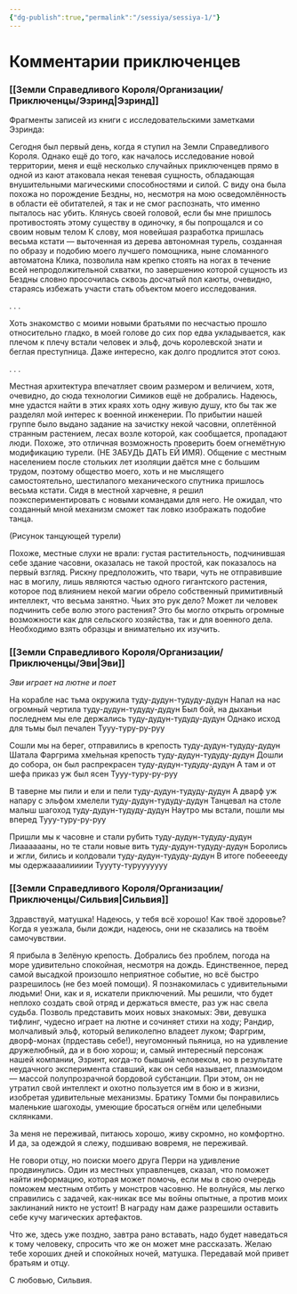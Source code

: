 ```yaml
---
{"dg-publish":true,"permalink":"/sessiya/sessiya-1/"}
---
```


# Комментарии приключенцев

### [[Земли Справедливого Короля/Организации/Приключенцы/Эзринд\|Эзринд]]
Фрагменты записей из книги с исследовательскими заметками Эзринда:

Сегодня был первый день, когда я ступил на Земли Справедливого Короля. Однако ещё до того, как началось исследование новой территории, меня и ещё несколько случайных приключенцев прямо в одной из кают атаковала некая теневая сущность, обладающая внушительными магическими способностями и силой. С виду она была похожа но порождение Бездны, но, несмотря на мою осведомлённость в области её обитателей, я так и не смог распознать, что именно пыталось нас убить. Клянусь своей головой, если бы мне пришлось противостоять этому существу в одиночку, я бы попрощался и со своим новым телом К слову, моя новейшая разработка пришлась весьма кстати — выточенная из дерева автономная турель, созданная по образу и подобию моего лучшего помощника, ныне сломанного автоматона Клика, позволила нам крепко стоять на ногах в течение всей непродолжительной схватки, по завершению которой сущность из Бездны словно просочилась сквозь досчатый пол каюты, очевидно, стараясь избежать участи стать объектом моего исследования.

. . .

Хоть знакомство с моими новыми братьями по несчастью прошло относительно гладко, в моей голове до сих пор едва укладывается, как плечом к плечу встали человек и эльф, дочь королевской знати и беглая преступница. Даже интересно, как долго продлится этот союз.

. . .

Местная архитектура впечатляет своим размером и величием, хотя, очевидно, до сюда технологии Симиков ещё не добрались. Надеюсь, мне удастся найти в этих краях хоть одну живую душу, кто бы так же разделял мой интерес к военной инженерии. По прибытии нашей группе было выдано задание на зачистку некой часовни, оплетённой странным растением, лесах возле которой, как сообщается, пропадают люди. Похоже, это отличная возможность проверить боем огнемётную модификацию турели. (НЕ ЗАБУДЬ ДАТЬ ЕЙ ИМЯ). Общение с местным населением после стольких лет изоляции даётся мне с большим трудом, поэтому общество моего, хоть и не мыслящего самостоятельно, шестилапого механического спутника пришлось весьма кстати. Сидя в местной харчевне, я решил поэкспериментировать с новыми командами для него. Не ожидал, что созданный мной механизм сможет так ловко изображать подобие танца.

(Рисунок танцующей турели)

Похоже, местные слухи не врали: густая растительность, подчинившая себе здание часовни, оказалась не такой простой, как показалось на первый взгляд. Рискну предположить, что твари, чуть не отправившие нас в могилу, лишь являются частью одного гигантского растения, которое под влиянием некой магии обрело собственный примитивный интеллект, что весьма занятно. Чьих это рук дело? Может ли человек подчинить себе волю этого растения? Это бы могло открыть огромные возможности как для сельского хозяйства, так и для военного дела. Необходимо взять образцы и внимательно их изучить.


### [[Земли Справедливого Короля/Организации/Приключенцы/Эви\|Эви]]

*Эви играет на лютне и поет*

На корабле нас тьма окружила
туду-дудун-тудуду-дудун
Напал на нас огромный чертила
туду-дудун-тудуду-дудун
Был бой, на дыханьи последнем мы еле держались
туду-дудун-тудуду-дудун
Однако исход для тьмы был печален
Тууу-туру-ру-руу

Сошли мы на берег, отправились в крепость
туду-дудун-тудуду-дудун
Шатала Фаргрима хме́льная крепость
туду-дудун-тудуду-дудун
Дошли до собора, он был распрекрасен
туду-дудун-тудуду-дудун
А там и от шефа приказ уж был ясен
Тууу-туру-ру-руу

В таверне мы пили и ели и пели
туду-дудун-тудуду-дудун
А дварф уж напару с эльфом хмелели
туду-дудун-тудуду-дудун
Танцевал на столе малыш шагоход
туду-дудун-тудуду-дудун
Наутро мы встали, пошли мы вперед
Тууу-туру-ру-руу

Пришли мы к часовне и стали рубить
туду-дудун-тудуду-дудун
Лиааааааны, но те стали новые вить
туду-дудун-тудуду-дудун
Боролись и жгли, бились и колдовали
туду-дудун-тудуду-дудун
В итоге побееееду мы одержаааалиииии
Туууту-турууууууу


### [[Земли Справедливого Короля/Организации/Приключенцы/Сильвия\|Сильвия]]
Здравствуй, матушка! 
Надеюсь, у тебя всё хорошо! Как твоё здоровье? Когда я уезжала, были дожди, надеюсь, они не сказались на твоём самочувствии. 

Я прибыла в Зелёную крепость. Добрались без проблем, погода на море удивительно спокойная, несмотря на дождь. Единственное, перед самой высадкой произошло неприятное событие, но всё быстро разрешилось (не без моей помощи).
Я познакомилась с удивительными людьми! Они, как и я, искатели приключений. Мы решили, что будет неплохо создать свой отряд и держаться вместе, раз уж нас свела судьба. Позволь представить моих новых знакомых: Эви, девушка тифлинг, чудесно играет на лютне и сочиняет стихи на ходу; Рандир, молчаливый эльф, который великолепно владеет луком; Фаргрим, дворф-монах (прдеставь себе!), неугомонный пьяница, но на удивление дружелюбный, да и в бою хорош; и, самый интересный персонаж нашей компании, Эзринт, когда-то бывший человеком, но в результате неудачного эксперимента ставший, как он себя называет, плазмоидом — массой полупрозрачной бордовой субстанции. При этом, он не утратил свой интеллект и охотно пользуется им в бою и в жизни, изобретая удивительные механизмы. Братику Томми бы понравились маленькие шагоходы, умеющие бросаться огнём или целебными склянками. 

За меня не переживай, питаюсь хорошо, живу скромно, но комфортно. И да, за одеждой я слежу, подшиваю вовремя, не переживай. 

Не говори отцу, но поиски моего друга Перри на удивление продвинулись. Один из местных управленцев, сказал, что поможет найти информацию, которая может помочь, если мы в свою очередь поможем местным отбить у монстров часовню. Не волнуйся, мы легко справились с задачей, как-никак все мы войны опытные, а против моих заклинаний никто не устоит! В награду нам даже разрешили оставить себе кучу магических артефактов. 

Что же, здесь уже поздно, завтра рано вставать, надо будет наведаться к тому человеку, спросить что же он может мне рассказать. Желаю тебе хороших дней и спокойных ночей, матушка. Передавай мой привет братьям и отцу. 

С любовью, Сильвия.





